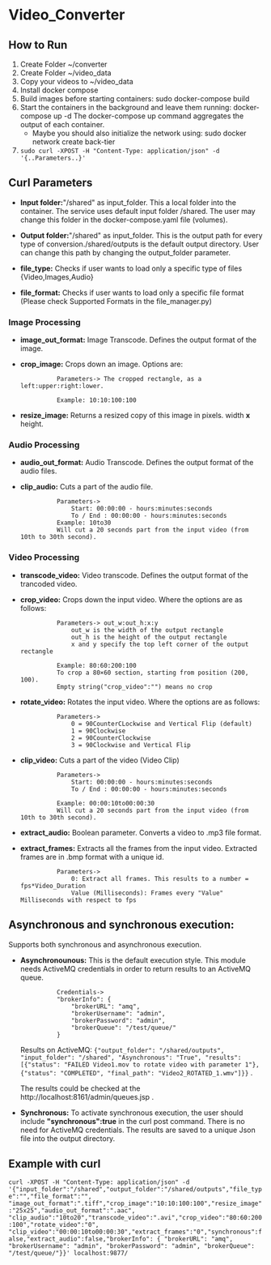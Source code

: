 # Video_Converter

## How to Run
1. Create Folder ~/converter
2. Create Folder ~/video_data
3. Copy your videos to ~/video_data
4. Install docker compose
5. Build images before starting containers: sudo docker-compose build
6. Start the containers in the background and leave them running: docker-compose up -d
   The docker-compose up command aggregates the output of each container.
	- Maybe you should also initialize the network using: sudo docker network create back-tier
7. `sudo curl -XPOST -H "Content-Type: application/json" -d '{..Parameters..}'`

## Curl Parameters

- **Input folder:**"/shared" as input_folder.
This a local folder into the container. The service uses default input folder /shared.
The user may change this folder in the docker-compose.yaml file (volumes).

- **Output folder:**"/shared" as input_folder.
This is the output path for every type of conversion./shared/outputs is the default output directory.
User can change this path by changing the output_folder parameter.

- **file_type:** Checks if user wants to load only a specific type of files {Video,Images,Audio}

- **file_format:** Checks if user wants to load only a specific file format (Please check Supported Formats in the file_manager.py)

### Image Processing
- **image_out_format:** Image Transcode. Defines the output format of the image.
- **crop_image:** Crops down an image. Options are:
                
                Parameters-> The cropped rectangle, as a left:upper:right:lower.

				Example: 10:10:100:100

- **resize_image:** Returns a resized copy of this image in pixels. width **x** height.

### Audio Processing
- **audio_out_format:** Audio Transcode. Defines the output format of the audio files.

- **clip_audio:** Cuts a part of the audio file. 

                Parameters->
					Start: 00:00:00 - hours:minutes:seconds
					To / End : 00:00:00 - hours:minutes:seconds
				Example: 10to30
				Will cut a 20 seconds part from the input video (from 10th to 30th second).
				
### Video Processing
- **transcode_video:** Video transcode. Defines the output format of the trancoded video. 
- **crop_video:** Crops down the input video. Where the options are as follows:

				Parameters-> out_w:out_h:x:y
					out_w is the width of the output rectangle
					out_h is the height of the output rectangle
					x and y specify the top left corner of the output rectangle

				Example: 80:60:200:100
				To crop a 80×60 section, starting from position (200, 100).
				Empty string("crop_video":"") means no crop

- **rotate_video:** Rotates the input video. Where the options are as follows:

				Parameters->
					0 = 90CounterCLockwise and Vertical Flip (default)
					1 = 90Clockwise
					2 = 90CounterClockwise
					3 = 90Clockwise and Vertical Flip

- **clip_video:** Cuts a part of the video (Video Clip)

				Parameters->
					Start: 00:00:00 - hours:minutes:seconds
					To / End : 00:00:00 - hours:minutes:seconds

				Example: 00:00:10to00:00:30
				Will cut a 20 seconds part from the input video (from 10th to 30th second).

- **extract_audio:** Boolean parameter. Converts a video to .mp3 file format.

- **extract_frames:** Extracts all the frames from the input video. Extracted frames are in .bmp format with a unique id.
				
				Parameters->
					0: Extract all frames. This results to a number = fps*Video_Duration
					Value (Milliseconds): Frames every "Value" Milliseconds with respect to fps 

## Asynchronous and synchronous execution:
Supports both synchronous and asynchronous execution.
- **Asynchronounous:** This is the default execution style. This module needs ActiveMQ credentials in order to return results to an ActiveMQ queue.
                
                Credentials->
    		    "brokerInfo": {
                    "brokerURL": "amq",
                    "brokerUsername": "admin",
                    "brokerPassword": "admin",
                    "brokerQueue": "/test/queue/"
                }

    Results on ActiveMQ:
        `{"output_folder": "/shared/outputs", "input_folder": "/shared", "Asynchronous": "True", "results": [{"status": "FAILED Video1.mov to rotate video with parameter 1"}, {"status": "COMPLETED", "final_path": "Video2_ROTATED_1.wmv"]}}` .

	The results could be checked at the http://localhost:8161/admin/queues.jsp .
- **Synchronous:** To activate synchronous execution, the user should include **"synchronous":true** in the curl post command. There is no need for ActiveMQ credentials. The results are saved to a unique Json file into the output directory.
## Example with curl

`curl -XPOST -H "Content-Type: application/json" -d '{"input_folder":"/shared","output_folder":"/shared/outputs","file_type":"","file_format":"",
"image_out_format":".tiff","crop_image":"10:10:100:100","resize_image":"25x25","audio_out_format":".aac",
"clip_audio":"10to20","transcode_video":".avi","crop_video":"80:60:200:100","rotate_video":"0",
"clip_video":"00:00:10to00:00:30","extract_frames":"0","synchronous":false,"extract_audio":false,"brokerInfo": { "brokerURL": "amq", "brokerUsername": "admin", "brokerPassword": "admin", "brokerQueue": "/test/queue/"}}' localhost:9877/`
